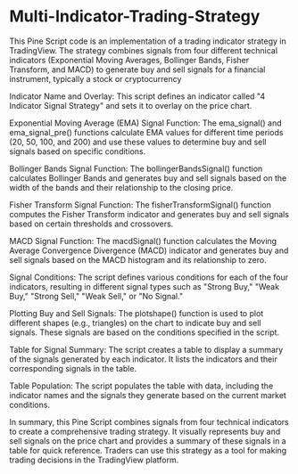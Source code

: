 # Multi-Indicator-Trading-Strategy

 This Pine Script code is an implementation of a trading indicator strategy in TradingView. The strategy combines signals from four different technical indicators (Exponential Moving Averages, Bollinger Bands, Fisher Transform, and MACD) to generate buy and sell signals for a financial instrument, typically a stock or cryptocurrency

Indicator Name and Overlay: This script defines an indicator called "4 Indicator Signal Strategy" and sets it to overlay on the price chart.

Exponential Moving Average (EMA) Signal Function: The ema_signal() and ema_signal_pre() functions calculate EMA values for different time periods (20, 50, 100, and 200) and use these values to determine buy and sell signals based on specific conditions.

Bollinger Bands Signal Function: The bollingerBandsSignal() function calculates Bollinger Bands and generates buy and sell signals based on the width of the bands and their relationship to the closing price.

Fisher Transform Signal Function: The fisherTransformSignal() function computes the Fisher Transform indicator and generates buy and sell signals based on certain thresholds and crossovers.

MACD Signal Function: The macdSignal() function calculates the Moving Average Convergence Divergence (MACD) indicator and generates buy and sell signals based on the MACD histogram and its relationship to zero.

Signal Conditions: The script defines various conditions for each of the four indicators, resulting in different signal types such as "Strong Buy," "Weak Buy," "Strong Sell," "Weak Sell," or "No Signal."

Plotting Buy and Sell Signals: The plotshape() function is used to plot different shapes (e.g., triangles) on the chart to indicate buy and sell signals. These signals are based on the conditions specified in the script.

Table for Signal Summary: The script creates a table to display a summary of the signals generated by each indicator. It lists the indicators and their corresponding signals in the table.

Table Population: The script populates the table with data, including the indicator names and the signals they generate based on the current market conditions.

In summary, this Pine Script combines signals from four technical indicators to create a comprehensive trading strategy. It visually represents buy and sell signals on the price chart and provides a summary of these signals in a table for quick reference. Traders can use this strategy as a tool for making trading decisions in the TradingView platform. 
